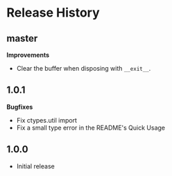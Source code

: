 # Release History

## master

**Improvements**

- Clear the buffer when disposing with `__exit__`.

## 1.0.1

**Bugfixes**

- Fix ctypes.util import
- Fix a small type error in the README's Quick Usage

## 1.0.0

- Initial release